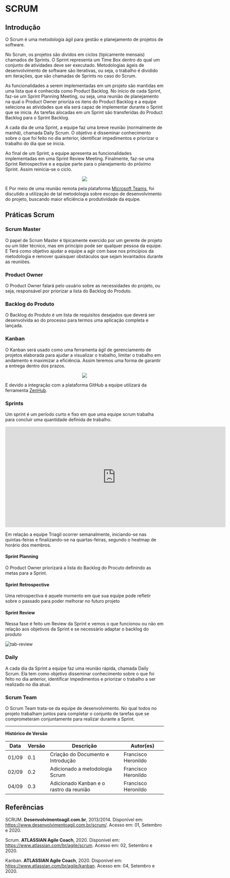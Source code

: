 # SCRUM

## Introdução

O Scrum é uma metodologia ágil para gestão e planejamento de projetos de software.

No Scrum, os projetos são dividos em ciclos (tipicamente mensais) chamados de Sprints. O Sprint representa um Time Box dentro do qual um conjunto de atividades deve ser executado. Metodologias ágeis de desenvolvimento de software são iterativas, ou seja, o trabalho é dividido em iterações, que são chamadas de Sprints no caso do Scrum.

As funcionalidades a serem implementadas em um projeto são mantidas em uma lista que é conhecida como Product Backlog. No início de cada Sprint, faz-se um Sprint Planning Meeting, ou seja, uma reunião de planejamento na qual o Product Owner prioriza os itens do Product Backlog e a equipe seleciona as atividades que ela será capaz de implementar durante o Sprint que se inicia. As tarefas alocadas em um Sprint são transferidas do Product Backlog para o Sprint Backlog.

A cada dia de uma Sprint, a equipe faz uma breve reunião (normalmente de manhã), chamada Daily Scrum. O objetivo é disseminar conhecimento sobre o que foi feito no dia anterior, identificar impedimentos e priorizar o trabalho do dia que se inicia.

Ao final de um Sprint, a equipe apresenta as funcionalidades implementadas em uma Sprint Review Meeting. Finalmente, faz-se uma Sprint Retrospective e a equipe parte para o planejamento do próximo Sprint. Assim reinicia-se o ciclo.

<div align="center"><img src="https://imgur.com/9dtmB6k.gif"></img></div>

E Por meio de uma reunião remota pela plataforma [Microsoft Teams](https://teams.microsoft.com/l/channel/19%3Ae595cf6cc5214fa98300b044b21f7ab7%40thread.tacv2/tab%3A%3A7de02cdd-ceda-4ca3-9f1a-1bbb6c4b3d0a?groupId=d1a1d9e3-ea25-46e9-a59c-3606cf72fc81&tenantId=ec359ba1-630b-4d2b-b833-c8e6d48f8059), foi discutido a utilização de tal metodologia sobre escopo de desenvolvimento do projeto, buscando maior eficiência e produtividade da equipe.

## Práticas Scrum

### Scrum Master

O papel de Scrum Master é tipicamente exercido por um gerente de projeto ou um líder técnico, mas em princípio pode ser qualquer pessoa da equipe. E Terá como objetivo ajudar a equipe a agir com base nos princípios da metodologia e remover quaisquer obstáculos que sejam levantados durante as reuniões.

### Product Owner

O Product Owner falará pelo usuário sobre as necessidades do projeto, ou seja, responsável por priorizar a lista do Backlog do Produto.

### Backlog do Produto

O Backlog do Produto é um lista de requisitos desejados que deverá ser desenvolvida ao do processo para termos uma aplicação completa e lançada.

### Kanban

O Kanban será usado como uma ferramenta ágil de gerenciamento de projetos elaborada para ajudar a visualizar o trabalho, limitar o trabalho em andamento e maximizar a eficiência. Assim teremos uma forma de garantir a entrega dentro dos prazos.

<div align="center"><img src="https://imgur.com/H97SEwi.gif"></img></div>

E devido a integração com a plataforma GitHub a equipe utilizará da ferramenta [ZenHub](https://github.com/UnBArqDsw/2020.1_G1_Triagil#zenhub).

### Sprints

Um sprint é um período curto e fixo em que uma equipe scrum trabalha para concluir uma quantidade definida de trabalho.

<iframe width="700" height="320" frameborder="0" scrolling="no" src="https://unbbr-my.sharepoint.com/personal/160006210_aluno_unb_br/_layouts/15/Doc.aspx?sourcedoc={4bd27021-72fb-457f-b3e2-2ec4ff9e70e8}&action=embedview&wdAllowInteractivity=False&Item='Geral'!B2%3AI12&wdDownloadButton=True&wdInConfigurator=True"></iframe>

Em relação a equipe Triagil ocorrer semanalmente, iniciando-se nas quintas-feiras e finalizando-se na quartas-feiras, segundo o heatmap de horário dos membros.

#### Sprint Planning

O Product Owner priorizará a lista do Backlog do Procuto definindo as metas para a Sprint.

#### Sprint Retrospective

Uma retrospectiva é aquele momento em que sua equipe pode refletir sobre o passado para poder melhorar no futuro projeto

#### Sprint Review

Nessa fase é feito um Review da Sprint e vemos o que funcionou ou não em relação aos objetivos da Sprint e se necessário adaptar o backlog do produto

![tab-review](https://i.imgur.com/j43BO00.png)

### Daily

A cada dia da Sprint a equipe faz uma reunião rápida, chamada Daily Scrum. Ela tem como objetivo disseminar conhecimento sobre o que foi feito no dia anterior, identificar impedimentos e priorizar o trabalho a ser realizado no dia atual.

### Scrum Team

O Scrum Team trata-se da equipe de desenvolvimento. No qual todos no projeto trabalham juntos para completar o conjunto de tarefas que se comprometeram conjuntamente para realizar durante a Sprint.

---

**Histórico de Versão**

| Data | Versão | Descrição | Autor(es) |
| --- | --- | --- | --- |
| 01/09 | 0.1 | Criação do Documento e Introdução | Francisco Heronildo |
| 02/09 | 0.2 | Adicionado a metodologia Scrum | Francisco Heronildo |
| 04/09 | 0.3 | Adicionado Kanban e o rastro da reunião| Francisco Heronildo |

## Referências

SCRUM. **Desenvolvimentoagil.com.br**, 2013/2014. Disponível em: <https://www.desenvolvimentoagil.com.br/scrum/>. Acesso em: 01, Setembro e 2020.

Scrum. **ATLASSIAN Agile Coach**, 2020. Disponível em: <https://www.atlassian.com/br/agile/scrum>. Acesso em: 02, Setembro e 2020.

Kanban. **ATLASSIAN Agile Coach**, 2020. Disponível em: <https://www.atlassian.com/br/agile/kanban>. Acesso em: 04, Setembro e 2020.

